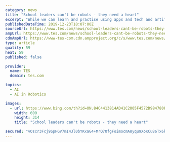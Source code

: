 ```yaml
---
category: news
title: "School leaders can't be robots - they need a heart"
excerpt: "While we can learn and practise using apps and tech and artificial intelligence and augmented realities ... All of this – alongside the need to be strategic – is something I doubt will ever be replaced by robot technology. In fact, so human and so complex and so intrinsically grey is leadership that, should an avatar be asked to take up a ..."
publishedDateTime: 2019-12-23T18:07:00Z
sourceUrl: https://www.tes.com/news/school-leaders-cant-be-robots-they-need-heart
ampUrl: https://www.tes.com/news/school-leaders-cant-be-robots-they-need-heart?amp
cdnAmpUrl: https://www-tes-com.cdn.ampproject.org/c/s/www.tes.com/news/school-leaders-cant-be-robots-they-need-heart?amp
type: article
quality: 59
heat: 59
published: false

provider:
  name: TES
  domain: tes.com

topics:
  - AI
  - AI in Robotics

images:
  - url: https://www.bing.com/th?id=ON.84C4413814AD41C2005F4572D984780F
    width: 600
    height: 314
    title: "School leaders can't be robots - they need a heart"

secured: "vOscr3Fcj9SpHGV7mI4Jl0bYKxaG4+MrQ7OfgFoimocmA8yqu9XoKCu86Tx6kn0gg/sksF7R1koHN7gs+1TxeKFpDzJnFxskwxb3rK2P1hH1EcmQbaxYPyrnK9O5s9VmD3yBX+4IOpjz+lbMDZCxVWwsQu3WLAmSoCmwzWFAsGX2nyOLZCG6Xrwav7V12vAEmpmbpJNuT81TX9u2akIWVSMOH2r9KkCEXE731eOkOT/HMqTtWB6bXinbWt8mtWs8o9KFJz4kEWqEO/fXRRHFOQ==;pfEdYZiW4E1uRpkAfJj0CA=="
---
```


